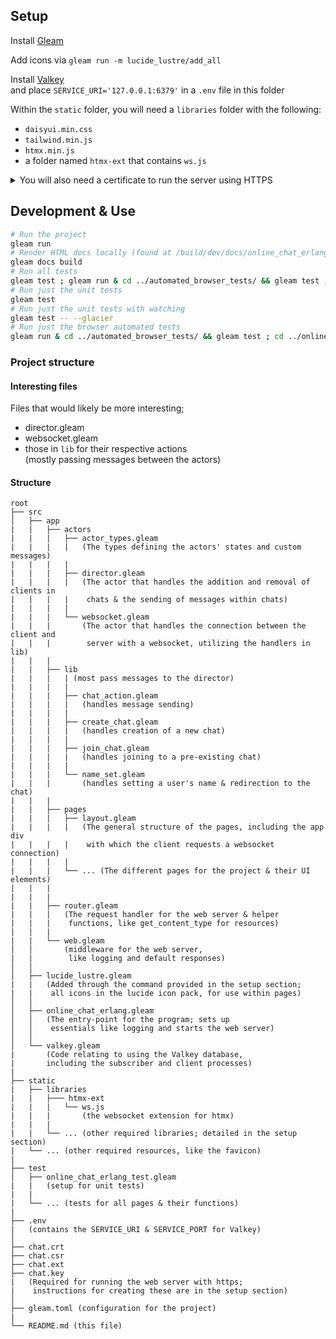 ## Setup

Install [Gleam](https://gleam.run/getting-started/installing/)

Add icons via `gleam run -m lucide_lustre/add_all`

Install [Valkey](https://valkey.io/topics/installation/)<br> and place
`SERVICE_URI='127.0.0.1:6379'` in a `.env` file in this folder

Within the `static` folder, you will need a `libraries` folder with the
following:

- `daisyui.min.css`
- `tailwind.min.js`
- `htmx.min.js`
- a folder named `htmx-ext` that contains `ws.js`

<details><summary>You will also need a certificate to run the server using HTTPS</summary>

To do this you will need to
[become a CA](https://deliciousbrains.com/ssl-certificate-authority-for-local-https-development/#why-https-locally);

```sh
# Generate your private key
openssl genrsa -des3 -out myCA.key 2048
# Your root certificate
openssl req -x509 -new -nodes -key myCA.key -sha256 -days 1825 -out myCA.pem
```

Then make a chat.ext file, with the following contents;

```
authorityKeyIdentifier=keyid,issuer
basicConstraints=CA:FALSE
keyUsage = digitalSignature, nonRepudiation, keyEncipherment, dataEncipherment
subjectAltName = @alt_names

[alt_names]
DNS.1 = chat
```

Then you will need to generate the site's key and certificate;

```sh
#Key
openssl genrsa -out chat.key 2048
openssl req -new -key chat.key -out chat.csr
#Certificate
openssl x509 -req -in chat.csr -CA ~/certs/myCA.pem -CAkey ~/certs/myCA.key \
-CAcreateserial -out chat.crt -days 825 -sha256 -extfile chat.ext
```

</details>

## Development & Use

```sh
# Run the project
gleam run
# Render HTML docs locally (found at /build/dev/docs/online_chat_erlang/)
gleam docs build
# Run all tests
gleam test ; gleam run & cd ../automated_browser_tests/ && gleam test ; cd ../online_chat_erlang ; pkill deno
# Run just the unit tests
gleam test 
# Run just the unit tests with watching
gleam test -- --glacier
# Run just the browser automated tests
gleam run & cd ../automated_browser_tests/ && gleam test ; cd ../online_chat_erlang ; pkill deno
```

### Project structure

#### Interesting files
Files that would likely be more interesting;
- director.gleam
- websocket.gleam
- those in `lib` for their respective actions<br>(mostly passing messages between the actors)

#### Structure

<!-- prettier-ignore-start -->

```
root
├── src
│   ├── app
|   |   ├── actors
|   |   |   ├── actor_types.gleam
|   |   |   |   (The types defining the actors' states and custom messages)
|   |   |   |
|   |   |   ├── director.gleam
|   |   |   |   (The actor that handles the addition and removal of clients in
|   |   |   |    chats & the sending of messages within chats)
|   |   |   |
|   |   |   └── websocket.gleam
|   |   |       (The actor that handles the connection between the client and 
|   |   |        server with a websocket, utilizing the handlers in lib)
|   |   |
|   |   ├── lib
|   |   |   | (most pass messages to the director)
|   |   |   |
|   |   |   ├── chat_action.gleam
|   |   |   |   (handles message sending)
|   |   |   |
|   |   |   ├── create_chat.gleam
|   |   |   |   (handles creation of a new chat)
|   |   |   |
|   |   |   ├── join_chat.gleam
|   |   |   |   (handles joining to a pre-existing chat)
|   |   |   |
|   |   |   └── name_set.gleam
|   |   |       (handles setting a user's name & redirection to the chat)
|   |   |
|   |   ├── pages
|   |   |   ├── layout.gleam
|   |   |   |   (The general structure of the pages, including the app div
|   |   |   |    with which the client requests a websocket connection)
|   |   |   |
|   |   |   └── ... (The different pages for the project & their UI elements)
|   |   |   
|   |   |
|   |   ├── router.gleam
|   |   |   (The request handler for the web server & helper
|   |   |    functions, like get_content_type for resources)
|   |   |
|   |   └── web.gleam
│   │       (middleware for the web server,
|   |        like logging and default responses)
│   │
│   ├── lucide_lustre.gleam
|   |   (Added through the command provided in the setup section;
|   |    all icons in the lucide icon pack, for use within pages)
│   │
│   ├── online_chat_erlang.gleam
│   │   (The entry-point for the program; sets up
│   │    essentials like logging and starts the web server)
│   │
│   └── valkey.gleam
|       (Code relating to using the Valkey database,
|       including the subscriber and client processes)
|
├── static
|   ├── libraries
|   |   ├─── htmx-ext
|   |   |   └── ws.js
|   |   |       (the websocket extension for htmx)
|   |   |
|   |   └── ... (other required libraries; detailed in the setup section)
|   └── ... (other required resources, like the favicon)
|
├── test
│   ├── online_chat_erlang_test.gleam
|   |   (setup for unit tests)
|   |
|   └── ... (tests for all pages & their functions)
|
├── .env
|   (contains the SERVICE_URI & SERVICE_PORT for Valkey)
│
├── chat.crt
├── chat.csr
├── chat.ext
├── chat.key
|   (Required for running the web server with https;
|    instructions for creating these are in the setup section)
│
├── gleam.toml (configuration for the project)
|
└── README.md (this file)
```

<!-- prettier-ignore-end -->